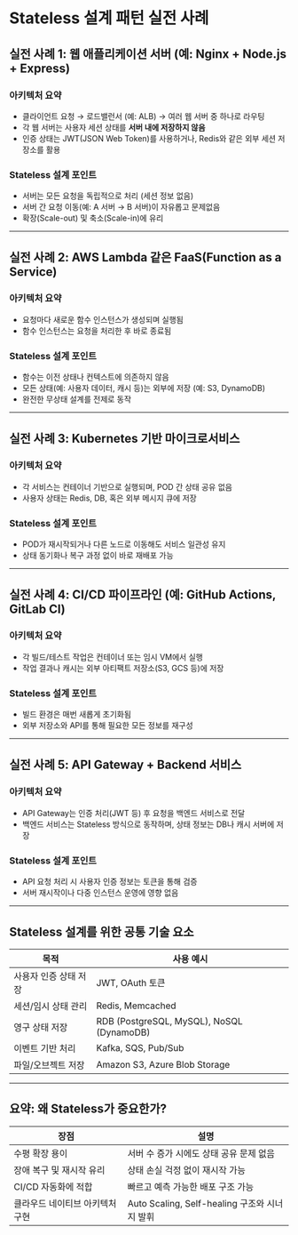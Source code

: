 # Stateless 설계 패턴 실전 사례

## 실전 사례 1: 웹 애플리케이션 서버 (예: Nginx + Node.js + Express)

### 아키텍처 요약

* 클라이언트 요청 → 로드밸런서 (예: ALB) → 여러 웹 서버 중 하나로 라우팅
* 각 웹 서버는 사용자 세션 상태를 **서버 내에 저장하지 않음**
* 인증 상태는 JWT(JSON Web Token)를 사용하거나, Redis와 같은 외부 세션 저장소를 활용

### Stateless 설계 포인트

* 서버는 모든 요청을 독립적으로 처리 (세션 정보 없음)
* 서버 간 요청 이동(예: A 서버 → B 서버)이 자유롭고 문제없음
* 확장(Scale-out) 및 축소(Scale-in)에 유리

---

## 실전 사례 2: AWS Lambda 같은 FaaS(Function as a Service)

### 아키텍처 요약

* 요청마다 새로운 함수 인스턴스가 생성되며 실행됨
* 함수 인스턴스는 요청을 처리한 후 바로 종료됨

### Stateless 설계 포인트

* 함수는 이전 상태나 컨텍스트에 의존하지 않음
* 모든 상태(예: 사용자 데이터, 캐시 등)는 외부에 저장 (예: S3, DynamoDB)
* 완전한 무상태 설계를 전제로 동작

---

## 실전 사례 3: Kubernetes 기반 마이크로서비스

### 아키텍처 요약

* 각 서비스는 컨테이너 기반으로 실행되며, POD 간 상태 공유 없음
* 사용자 상태는 Redis, DB, 혹은 외부 메시지 큐에 저장

### Stateless 설계 포인트

* POD가 재시작되거나 다른 노드로 이동해도 서비스 일관성 유지
* 상태 동기화나 복구 과정 없이 바로 재배포 가능

---

## 실전 사례 4: CI/CD 파이프라인 (예: GitHub Actions, GitLab CI)

### 아키텍처 요약

* 각 빌드/테스트 작업은 컨테이너 또는 임시 VM에서 실행
* 작업 결과나 캐시는 외부 아티팩트 저장소(S3, GCS 등)에 저장

### Stateless 설계 포인트

* 빌드 환경은 매번 새롭게 초기화됨
* 외부 저장소와 API를 통해 필요한 모든 정보를 재구성

---

## 실전 사례 5: API Gateway + Backend 서비스

### 아키텍처 요약

* API Gateway는 인증 처리(JWT 등) 후 요청을 백엔드 서비스로 전달
* 백엔드 서비스는 Stateless 방식으로 동작하며, 상태 정보는 DB나 캐시 서버에 저장

### Stateless 설계 포인트

* API 요청 처리 시 사용자 인증 정보는 토큰을 통해 검증
* 서버 재시작이나 다중 인스턴스 운영에 영향 없음

---

## Stateless 설계를 위한 공통 기술 요소

| 목적           | 사용 예시                                     |
| ------------ | ----------------------------------------- |
| 사용자 인증 상태 저장 | JWT, OAuth 토큰                             |
| 세션/임시 상태 관리  | Redis, Memcached                          |
| 영구 상태 저장     | RDB (PostgreSQL, MySQL), NoSQL (DynamoDB) |
| 이벤트 기반 처리    | Kafka, SQS, Pub/Sub                       |
| 파일/오브젝트 저장   | Amazon S3, Azure Blob Storage             |

---

## 요약: 왜 Stateless가 중요한가?

| 장점                | 설명                                    |
| ----------------- | ------------------------------------- |
| 수평 확장 용이          | 서버 수 증가 시에도 상태 공유 문제 없음               |
| 장애 복구 및 재시작 유리    | 상태 손실 걱정 없이 재시작 가능                    |
| CI/CD 자동화에 적합     | 빠르고 예측 가능한 배포 구조 가능                   |
| 클라우드 네이티브 아키텍처 구현 | Auto Scaling, Self-healing 구조와 시너지 발휘 |
